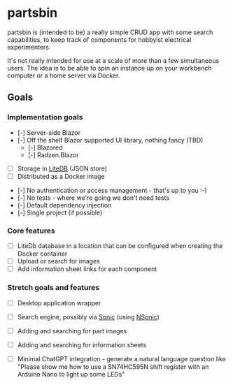 # partsbin

partsbin is (intended to be) a really simple CRUD app with some search capabilities, to
keep track of components for hobbyist electrical experimenters.

It's not really intended for use at a scale of more than a few simultaneous users. The
idea is to be able to spin an instance up on your workbench computer or a home server via
Docker.

## Goals

### Implementation goals
- [-] Server-side Blazor
- [-] Off the shelf Blazor supported UI library, nothing fancy (TBD)
	- [-] Blazored
	- [-] Radzen.Blazor
- [ ] Storage in [LiteDB](https://www.litedb.org/) (JSON store)
- [ ] Distributed as a Docker image
- [-] No authentication or access management - that's up to you :-)
- [-] No tests - where we're going we don't need tests
- [-] Default dependency injection
- [-] Single project (if possible)

### Core features
- [ ] LiteDb database in a location that can be configured when creating the Docker container
- [ ] Upload or search for images
- [ ] Add information sheet links for each component

### Stretch goals and features
- [ ] Desktop application wrapper
- [ ] Search engine, possibly via [Sonic](https://github.com/valeriansaliou/sonic) (using
[NSonic](https://github.com/spikensbror-dotnet/nsonic))
- [ ] Adding and searching for part images
- [ ] Adding and searching for information sheets
- [ ] Minimal ChatGPT integration - generate a natural language question like "Please show
me how to use a SN74HC595N shift register with an Arduino Nano to light up some LEDs"

